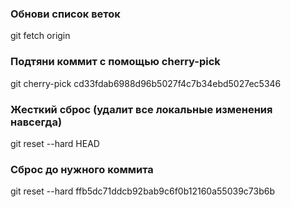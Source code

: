 ### Обнови список веток
git fetch origin

### Подтяни коммит с помощью cherry-pick
git cherry-pick cd33fdab6988d96b5027f4c7b34ebd5027ec5346


### Жесткий сброс (удалит все локальные изменения навсегда)
git reset --hard HEAD

### Сброс до нужного коммита
git reset --hard ffb5dc71ddcb92bab9c6f0b12160a55039c73b6b
